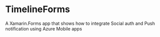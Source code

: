 # TimelineForms
A Xamarin.Forms app that shows how to integrate Social auth and Push notification using Azure Mobile apps
